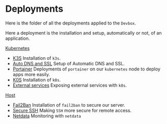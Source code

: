 # Deployments

Here is the folder of all the deployments applied to the `Devbox`.

Here a deployment is the installation and setup, automatically or not, of an application.

[Kubernetes](kubernetes/)
- [K3S](kubernetes/k3s/README.md) Installation of `k3s`.
- [Auto DNS and SSL](kubernetes/auto-dns-ssl/README.md) Setup of Automatic DNS and SSL.
- [Portainer](kubernetes/portainer/README.md) Deployments of `portainer` on our `kubernetes` node to deploy apps more easily.
- [K0S](kubernetes/k0s/README.md) Installation of `k0s`.
- [External services](kubernetes/expose-external-service/README.md) Exposing external services with `k0s`.

[Host](host/)
- [Fail2Ban](host/fail2ban/README.md) Installation of `fail2ban` to secure our server.
- [Secure SSH](host/secure_ssh/README.md) Making `SSH` more secure for remote access.
- [Netdata](host/netdata/README.md) Monitoring with `netdata`
